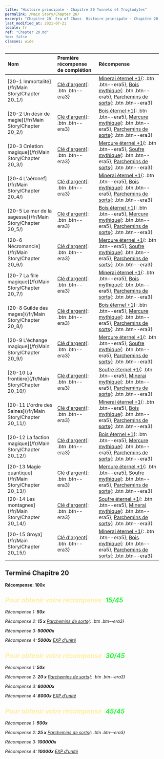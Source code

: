 ```yaml
---
title: "Histoire principale - Chapitre 20 Tunnels et Troglodytes"
permalink: /Main Story/Chapter 20/
excerpt: "Chapitre 20. Era of Chaos  Histoire principale - Chapitre 20. Tunnels et Troglodytes"
last_modified_at: 2021-07-21
locale: fr
ref: "Chapter 20.md"
toc: false
classes: wide
---
```


  | Nom |  Première récompense de complétion | Récompense |
  |:------------|:------------|:------------| 
  | [20-1 Immortalité](/fr/Main Story/Chapter 20_1/) | [Clé d'argent](/ItemsFR/con_693/){: .btn .btn--era3} | [Minerai éternel +1](/ItemsFR/mat_68/){: .btn .btn--era5}, [Bois mythique](/ItemsFR/mat_62/){: .btn .btn--era5}, [Parchemins de sorts](/ItemsFR/con_694/){: .btn .btn--era3} |
  | [20-2 Un désir de magie](/fr/Main Story/Chapter 20_2/) | [Clé d'argent](/ItemsFR/con_693/){: .btn .btn--era3} | [Bois éternel +1](/ItemsFR/mat_69/){: .btn .btn--era5}, [Mercure mythique](/ItemsFR/mat_63/){: .btn .btn--era5}, [Parchemins de sorts](/ItemsFR/con_694/){: .btn .btn--era3} |
  | [20-3 Création magique](/fr/Main Story/Chapter 20_3/) | [Clé d'argent](/ItemsFR/con_693/){: .btn .btn--era3} | [Mercure éternel +1](/ItemsFR/mat_70/){: .btn .btn--era5}, [Soufre mythique](/ItemsFR/mat_64/){: .btn .btn--era5}, [Parchemins de sorts](/ItemsFR/con_694/){: .btn .btn--era3} |
  | [20-4 L'aéronef](/fr/Main Story/Chapter 20_4/) | [Clé d'argent](/ItemsFR/con_693/){: .btn .btn--era3} | [Minerai éternel +1](/ItemsFR/mat_68/){: .btn .btn--era5}, [Bois mythique](/ItemsFR/mat_62/){: .btn .btn--era5}, [Parchemins de sorts](/ItemsFR/con_694/){: .btn .btn--era3} |
  | [20-5 Le mur de la sagesse](/fr/Main Story/Chapter 20_5/) | [Clé d'argent](/ItemsFR/con_693/){: .btn .btn--era3} | [Bois éternel +1](/ItemsFR/mat_69/){: .btn .btn--era5}, [Mercure mythique](/ItemsFR/mat_63/){: .btn .btn--era5}, [Parchemins de sorts](/ItemsFR/con_694/){: .btn .btn--era3} |
  | [20-6 Nécromancie](/fr/Main Story/Chapter 20_6/) | [Clé d'argent](/ItemsFR/con_693/){: .btn .btn--era3} | [Mercure éternel +1](/ItemsFR/mat_70/){: .btn .btn--era5}, [Soufre mythique](/ItemsFR/mat_64/){: .btn .btn--era5}, [Parchemins de sorts](/ItemsFR/con_694/){: .btn .btn--era3} |
  | [20-7 La fille magique](/fr/Main Story/Chapter 20_7/) | [Clé d'argent](/ItemsFR/con_693/){: .btn .btn--era3} | [Minerai éternel +1](/ItemsFR/mat_68/){: .btn .btn--era5}, [Bois mythique](/ItemsFR/mat_62/){: .btn .btn--era5}, [Parchemins de sorts](/ItemsFR/con_694/){: .btn .btn--era3} |
  | [20-8 Guilde des mages](/fr/Main Story/Chapter 20_8/) | [Clé d'argent](/ItemsFR/con_693/){: .btn .btn--era3} | [Bois éternel +1](/ItemsFR/mat_69/){: .btn .btn--era5}, [Mercure mythique](/ItemsFR/mat_63/){: .btn .btn--era5}, [Parchemins de sorts](/ItemsFR/con_694/){: .btn .btn--era3} |
  | [20-9 L'échange magique](/fr/Main Story/Chapter 20_9/) | [Clé d'argent](/ItemsFR/con_693/){: .btn .btn--era3} | [Mercure éternel +1](/ItemsFR/mat_70/){: .btn .btn--era5}, [Soufre mythique](/ItemsFR/mat_64/){: .btn .btn--era5}, [Parchemins de sorts](/ItemsFR/con_694/){: .btn .btn--era3} |
  | [20-10 La frontière](/fr/Main Story/Chapter 20_10/) | [Clé d'argent](/ItemsFR/con_693/){: .btn .btn--era3} | [Soufre éternel +1](/ItemsFR/mat_71/){: .btn .btn--era5}, [Minerai mythique](/ItemsFR/mat_61/){: .btn .btn--era5}, [Parchemins de sorts](/ItemsFR/con_694/){: .btn .btn--era3} |
  | [20-11 L'ordre des Saines](/fr/Main Story/Chapter 20_11/) | [Clé d'argent](/ItemsFR/con_693/){: .btn .btn--era3} | [Minerai éternel +1](/ItemsFR/mat_68/){: .btn .btn--era5}, [Bois mythique](/ItemsFR/mat_62/){: .btn .btn--era5}, [Parchemins de sorts](/ItemsFR/con_694/){: .btn .btn--era3} |
  | [20-12 La faction magique](/fr/Main Story/Chapter 20_12/) | [Clé d'argent](/ItemsFR/con_693/){: .btn .btn--era3} | [Bois éternel +1](/ItemsFR/mat_69/){: .btn .btn--era5}, [Mercure mythique](/ItemsFR/mat_63/){: .btn .btn--era5}, [Parchemins de sorts](/ItemsFR/con_694/){: .btn .btn--era3} |
  | [20-13 Magie quantique](/fr/Main Story/Chapter 20_13/) | [Clé d'argent](/ItemsFR/con_693/){: .btn .btn--era3} | [Mercure éternel +1](/ItemsFR/mat_70/){: .btn .btn--era5}, [Soufre mythique](/ItemsFR/mat_64/){: .btn .btn--era5}, [Parchemins de sorts](/ItemsFR/con_694/){: .btn .btn--era3} |
  | [20-14 Les montagnes](/fr/Main Story/Chapter 20_14/) | [Clé d'argent](/ItemsFR/con_693/){: .btn .btn--era3} | [Soufre éternel +1](/ItemsFR/mat_71/){: .btn .btn--era5}, [Minerai mythique](/ItemsFR/mat_61/){: .btn .btn--era5}, [Parchemins de sorts](/ItemsFR/con_694/){: .btn .btn--era3} |
  | [20-15 Groya](/fr/Main Story/Chapter 20_15/) | [Clé d'argent](/ItemsFR/con_693/){: .btn .btn--era3} | [Minerai éternel +1](/ItemsFR/mat_68/){: .btn .btn--era5}, [Bois mythique](/ItemsFR/mat_62/){: .btn .btn--era5}, [Parchemins de sorts](/ItemsFR/con_694/){: .btn .btn--era3} |


## Terminé Chapitre 20

 **Récompense:**  **100x** <i class="fas fa-gem"/>



## <span style="color: #ffeea0">Pour obtenir votre récompense :</span><span style="color: #27f73a">15/45</span>

 Récompense 1:  **50x** <i class="fas fa-gem"/>

 Récompense 2: **15 x** [Parchemins de sorts](/ItemsFR/con_694/){: .btn .btn--era3}

 Récompense 3:  **50000x** <i class="fas fa-coins"/>

 Récompense 4:  **5000x** [EXP d'unité](/ItemsFR/con_902/)



## <span style="color: #ffeea0">Pour obtenir votre récompense :</span><span style="color: #27f73a">30/45</span>

 Récompense 1:  **50x** <i class="fas fa-gem"/>

 Récompense 2: **20 x** [Parchemins de sorts](/ItemsFR/con_694/){: .btn .btn--era3}

 Récompense 3:  **80000x** <i class="fas fa-coins"/>

 Récompense 4:  **8000x** [EXP d'unité](/ItemsFR/con_902/)



## <span style="color: #ffeea0">Pour obtenir votre récompense :</span><span style="color: #27f73a">45/45</span>

 Récompense 1:  **500x** <i class="fas fa-gem"/>

 Récompense 2: **25 x** [Parchemins de sorts](/ItemsFR/con_694/){: .btn .btn--era3}

 Récompense 3:  **100000x** <i class="fas fa-coins"/>

 Récompense 4:  **10000x** [EXP d'unité](/ItemsFR/con_902/)

